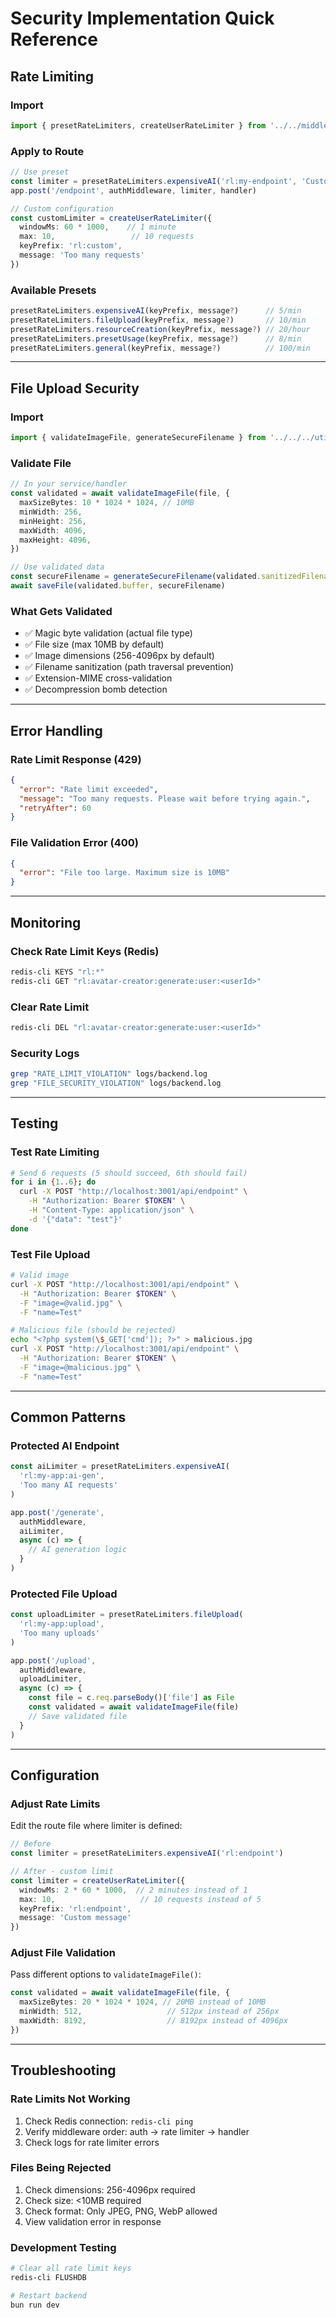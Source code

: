# Security Implementation Quick Reference

## Rate Limiting

### Import
```typescript
import { presetRateLimiters, createUserRateLimiter } from '../../middleware/rate-limiter.middleware'
```

### Apply to Route
```typescript
// Use preset
const limiter = presetRateLimiters.expensiveAI('rl:my-endpoint', 'Custom message')
app.post('/endpoint', authMiddleware, limiter, handler)

// Custom configuration
const customLimiter = createUserRateLimiter({
  windowMs: 60 * 1000,    // 1 minute
  max: 10,                 // 10 requests
  keyPrefix: 'rl:custom',
  message: 'Too many requests'
})
```

### Available Presets
```typescript
presetRateLimiters.expensiveAI(keyPrefix, message?)      // 5/min
presetRateLimiters.fileUpload(keyPrefix, message?)       // 10/min
presetRateLimiters.resourceCreation(keyPrefix, message?) // 20/hour
presetRateLimiters.presetUsage(keyPrefix, message?)      // 8/min
presetRateLimiters.general(keyPrefix, message?)          // 100/min
```

---

## File Upload Security

### Import
```typescript
import { validateImageFile, generateSecureFilename } from '../../../utils/file-validation'
```

### Validate File
```typescript
// In your service/handler
const validated = await validateImageFile(file, {
  maxSizeBytes: 10 * 1024 * 1024, // 10MB
  minWidth: 256,
  minHeight: 256,
  maxWidth: 4096,
  maxHeight: 4096,
})

// Use validated data
const secureFilename = generateSecureFilename(validated.sanitizedFilename, 'prefix')
await saveFile(validated.buffer, secureFilename)
```

### What Gets Validated
- ✅ Magic byte validation (actual file type)
- ✅ File size (max 10MB by default)
- ✅ Image dimensions (256-4096px by default)
- ✅ Filename sanitization (path traversal prevention)
- ✅ Extension-MIME cross-validation
- ✅ Decompression bomb detection

---

## Error Handling

### Rate Limit Response (429)
```json
{
  "error": "Rate limit exceeded",
  "message": "Too many requests. Please wait before trying again.",
  "retryAfter": 60
}
```

### File Validation Error (400)
```json
{
  "error": "File too large. Maximum size is 10MB"
}
```

---

## Monitoring

### Check Rate Limit Keys (Redis)
```bash
redis-cli KEYS "rl:*"
redis-cli GET "rl:avatar-creator:generate:user:<userId>"
```

### Clear Rate Limit
```bash
redis-cli DEL "rl:avatar-creator:generate:user:<userId>"
```

### Security Logs
```bash
grep "RATE_LIMIT_VIOLATION" logs/backend.log
grep "FILE_SECURITY_VIOLATION" logs/backend.log
```

---

## Testing

### Test Rate Limiting
```bash
# Send 6 requests (5 should succeed, 6th should fail)
for i in {1..6}; do
  curl -X POST "http://localhost:3001/api/endpoint" \
    -H "Authorization: Bearer $TOKEN" \
    -H "Content-Type: application/json" \
    -d '{"data": "test"}'
done
```

### Test File Upload
```bash
# Valid image
curl -X POST "http://localhost:3001/api/endpoint" \
  -H "Authorization: Bearer $TOKEN" \
  -F "image=@valid.jpg" \
  -F "name=Test"

# Malicious file (should be rejected)
echo "<?php system(\$_GET['cmd']); ?>" > malicious.jpg
curl -X POST "http://localhost:3001/api/endpoint" \
  -H "Authorization: Bearer $TOKEN" \
  -F "image=@malicious.jpg" \
  -F "name=Test"
```

---

## Common Patterns

### Protected AI Endpoint
```typescript
const aiLimiter = presetRateLimiters.expensiveAI(
  'rl:my-app:ai-gen',
  'Too many AI requests'
)

app.post('/generate',
  authMiddleware,
  aiLimiter,
  async (c) => {
    // AI generation logic
  }
)
```

### Protected File Upload
```typescript
const uploadLimiter = presetRateLimiters.fileUpload(
  'rl:my-app:upload',
  'Too many uploads'
)

app.post('/upload',
  authMiddleware,
  uploadLimiter,
  async (c) => {
    const file = c.req.parseBody()['file'] as File
    const validated = await validateImageFile(file)
    // Save validated file
  }
)
```

---

## Configuration

### Adjust Rate Limits
Edit the route file where limiter is defined:
```typescript
// Before
const limiter = presetRateLimiters.expensiveAI('rl:endpoint')

// After - custom limit
const limiter = createUserRateLimiter({
  windowMs: 2 * 60 * 1000,  // 2 minutes instead of 1
  max: 10,                   // 10 requests instead of 5
  keyPrefix: 'rl:endpoint',
  message: 'Custom message'
})
```

### Adjust File Validation
Pass different options to `validateImageFile()`:
```typescript
const validated = await validateImageFile(file, {
  maxSizeBytes: 20 * 1024 * 1024, // 20MB instead of 10MB
  minWidth: 512,                   // 512px instead of 256px
  maxWidth: 8192,                  // 8192px instead of 4096px
})
```

---

## Troubleshooting

### Rate Limits Not Working
1. Check Redis connection: `redis-cli ping`
2. Verify middleware order: auth → rate limiter → handler
3. Check logs for rate limiter errors

### Files Being Rejected
1. Check dimensions: 256-4096px required
2. Check size: <10MB required
3. Check format: Only JPEG, PNG, WebP allowed
4. View validation error in response

### Development Testing
```bash
# Clear all rate limit keys
redis-cli FLUSHDB

# Restart backend
bun run dev
```
